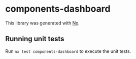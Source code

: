 # components-dashboard

This library was generated with [Nx](https://nx.dev).

## Running unit tests

Run `nx test components-dashboard` to execute the unit tests.
